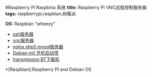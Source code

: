 #Raspberry PI Raspbina 系统
**title:** Raspberry Pi VNC远程控制服务器  
**tags:** raspberrypi,raspbian,树莓派  

**OS:** Raspbian “wheezy”

* [ssh服务器](ssh-server.md)
* [vnc服务器](vnc-server.md)
* [nginx php5 mysql服务器](nginx-php-mysql.md)
* [Debian init 开机启动项](update-rc.d.md)
* [transmission BT下载机](transmission.md)


*[Raspbian]:Raspberry PI and Debian OS
